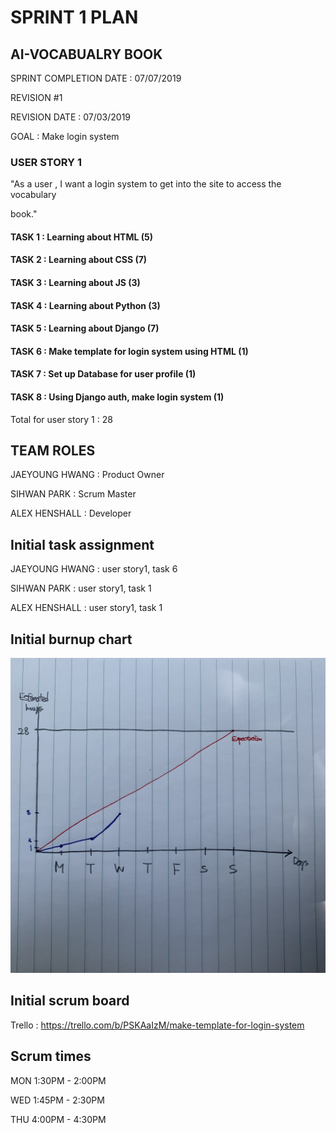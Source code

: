 # SPRINT 1 PLAN

## AI-VOCABUALRY BOOK

SPRINT COMPLETION DATE : 07/07/2019

REVISION #1

REVISION DATE : 07/03/2019



GOAL : Make login system



### USER STORY 1

"As a user , I want a login system to get into the site to access the vocabulary

book."

#### TASK 1 : Learning about HTML (5)

#### TASK 2 : Learning about CSS (7)

#### TASK 3 : Learning about JS (3)

#### TASK 4 : Learning about Python (3)

#### TASK 5 : Learning about Django (7)

#### TASK 6 : Make template for login system using HTML (1)

#### TASK 7 : Set up Database for user profile (1)

#### TASK 8 : Using Django auth, make login system (1)



Total for user story 1 : 28



## TEAM ROLES

JAEYOUNG HWANG : Product Owner

SIHWAN PARK : Scrum Master

ALEX HENSHALL : Developer



## Initial task assignment

JAEYOUNG HWANG : user story1, task 6

SIHWAN PARK : user story1, task 1

ALEX HENSHALL : user story1, task 1



## Initial burnup chart

![burnup chart](./initialBurnUpChart.jpg)

## Initial scrum board

Trello : https://trello.com/b/PSKAaIzM/make-template-for-login-system


## Scrum times

MON 1:30PM - 2:00PM

WED 1:45PM - 2:30PM

THU 4:00PM - 4:30PM
